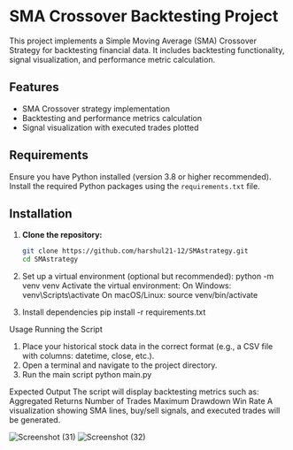 # SMA Crossover Backtesting Project

This project implements a Simple Moving Average (SMA) Crossover Strategy for backtesting financial data. It includes backtesting functionality, signal visualization, and performance metric calculation.

## Features
- SMA Crossover strategy implementation
- Backtesting and performance metrics calculation
- Signal visualization with executed trades plotted

## Requirements
Ensure you have Python installed (version 3.8 or higher recommended). Install the required Python packages using the `requirements.txt` file.

## Installation
1. **Clone the repository:**
   ```bash
   git clone https://github.com/harshul21-12/SMAstrategy.git
   cd SMAstrategy

2. Set up a virtual environment (optional but recommended):
      python -m venv venv
  Activate the virtual environment:
On Windows:
  venv\Scripts\activate
On macOS/Linux:
  source venv/bin/activate

3. Install dependencies
pip install -r requirements.txt

Usage
Running the Script
1. Place your historical stock data in the correct format (e.g., a CSV file with columns: datetime, close, etc.).
2. Open a terminal and navigate to the project directory.
3. Run the main script
   python main.py

Expected Output
The script will display backtesting metrics such as:
   Aggregated Returns
   Number of Trades
   Maximum Drawdown
   Win Rate
   A visualization showing SMA lines, buy/sell signals, and executed trades will be generated.


![Screenshot (31)](https://github.com/user-attachments/assets/801dd52f-03f7-41bd-b151-659b1aea4e59)
![Screenshot (32)](https://github.com/user-attachments/assets/f4051eef-c773-4ebe-8d82-647961450e9e)




